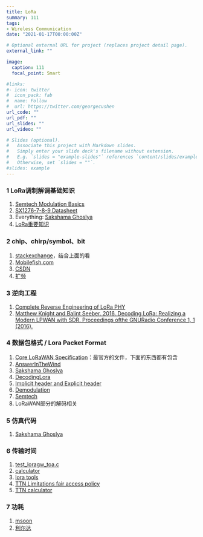 ```yaml
---
title: LoRa
summary: 111
tags:
- Wireless Communication
date: "2021-01-17T00:00:00Z"

# Optional external URL for project (replaces project detail page).
external_link: ""

image:
  caption: 111
  focal_point: Smart

#links:
#- icon: twitter
#  icon_pack: fab
#  name: Follow
#  url: https://twitter.com/georgecushen
url_code: ""
url_pdf: ""
url_slides: ""
url_video: ""

# Slides (optional).
#   Associate this project with Markdown slides.
#   Simply enter your slide deck's filename without extension.
#   E.g. `slides = "example-slides"` references `content/slides/example-slides.md`.
#   Otherwise, set `slides = ""`.
#slides: example
---
```


### 1 LoRa调制解调基础知识
1. [Semtech Modulation Basics](https://www.semtech.com/search/results?keywords=Modulation+Basics%2A)
2. [SX1276-7-8-9 Datasheet](https://www.semtech.com/search/results?keywords=SX1276-7-8-9+Datasheet%2A)
3. Everything: [Sakshama Ghoslya](https://www.sghoslya.com/p/lora_9.html)
4. [LoRa重要知识](https://www.jianshu.com/p/7b6a1732ff05)

### 2 chip、chirp/symbol、bit
1. [stackexchange](https://electronics.stackexchange.com/questions/278192/understanding-the-relationship-between-lora-chips-chirps-symbols-and-bits)，结合上面的看
2. [Mobilefish.com](https://lora.readthedocs.io/en/latest/#id11)
3. [CSDN](https://blog.csdn.net/qq_36389327/article/details/82382299)
4. [扩频](https://blog.csdn.net/Ttian6/article/details/94216682?ops_request_misc=%257B%2522request%255Fid%2522%253A%2522161131582716780255248770%2522%252C%2522scm%2522%253A%252220140713.130102334..%2522%257D&request_id=161131582716780255248770&biz_id=0&utm_medium=distribute.pc_search_result.none-task-blog-2~all~sobaiduend~default-4-94216682.first_rank_v2_pc_rank_v29&utm_term=%E6%89%A9%E9%A2%91&spm=1018.2226.3001.4187)

### 3 逆向工程
1. [Complete Reverse Engineering of LoRa PHY](https://onedrive.gimhoy.com/sharepoint/aHR0cHM6Ly9zZXVlZHVjbjEtbXkuc2hhcmVwb2ludC5jb20vOmI6L2cvcGVyc29uYWwvMjIwMjA0NjAxX3NldV9lZHVfY24vRVdHa3JTSE4zWlZEc3ptZGIzN2tKUmNCZFhQMU1sSTFHcURFdXJjcGdYTkJrZz9lPXNYOHRIdA==.mp3)
2. [Matthew Knight and Balint Seeber. 2016. Decoding LoRa: Realizing a Modern LPWAN with SDR. Proceedings ofthe GNURadio Conference 1, 1 (2016).](https://pubs.gnuradio.org/index.php/grcon/article/view/8)

### 4 数据包格式 /  Lora Packet Format
1. [Core LoRaWAN Specification](https://lora-alliance.org/lorawan-for-developers)：最官方的文件，下面的东西都有包含
2. [AnswerInTheWind](https://www.cnblogs.com/answerinthewind/p/6206706.html)
3. [Sakshama Ghoslya](https://www.sghoslya.com/p/lora-is-chirp-spread-spectrum.html)
4. [DecodingLora](https://revspace.nl/DecodingLora)
5. [Implicit header and Explicit header](https://www.rfwireless-world.com/Terminology/What-is-difference-between-Implicit-header-and-Explicit-header-in-LoRaWAN-packet.html)
6. [Demodulation](https://myriadrf.org/news/lora-modem-limesdr/)
7. [Semtech](https://lora-developers.semtech.com/knowledge-base/faq/P40)
8. LoRaWAN部分的解码相关

### 5 仿真代码
1. [Sakshama Ghoslya](https://www.sghoslya.com/p/how-to-buy-lora-matlab-codes.html)

### 6 传输时间
1. [test_loragw_toa.c](https://github.com/Lora-net/sx1302_hal/blob/master/libloragw/tst/test_loragw_toa.c)
2. [calculator](https://www.semtech.com/search/results?keywords=calculator%2A)
3. [lora tools](https://www.loratools.nl/#/airtime)
4. [TTN Limitations fair access policy](https://www.thethingsnetwork.org/forum/t/limitations-data-rate-packet-size-30-seconds-uplink-and-10-messages-downlink-per-day-fair-access-policy-guidelines/1300)
5. [TTN calculator](https://www.thethingsnetwork.org/airtime-calculator/#)

### 7 功耗
1. [msoon](https://doc.sm.tc/station/index.html)
2. [利尔达](https://zhuanlan.zhihu.com/p/107189375)